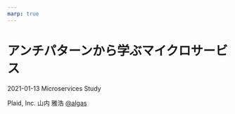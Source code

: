 ```yaml
---
marp: true
---
```


# アンチパターンから学ぶマイクロサービス

2021-01-13
Microservices Study

Plaid, Inc.
山内 雅浩 [@algas](https://twitter.com/algas)

